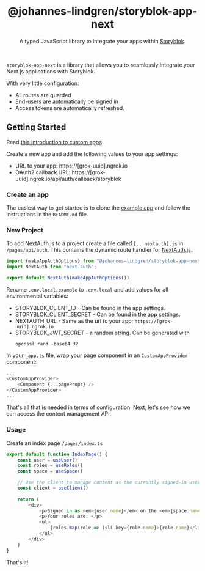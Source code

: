 <div align="center">
	<h1 align="center">@johannes-lindgren/storyblok-app-next</h1>
  <p align="center">
    A typed JavaScript library to integrate your apps within <a href="https://www.storyblok.com" target="_blank">Storyblok</a>.
  </p>
  <br />
</div>

`storyblok-app-next` is a library that allows you to seamlessly integrate your Next.js applications with Storyblok.

With very little configuration:

* All routes are guarded
* End-users are automatically be signed in
* Access tokens are automatically refreshed.

## Getting Started

Read [this introduction to custom apps](https://www.storyblok.com/docs/plugins/custom-application).

Create a new app and add the following values to your app settings:

* URL to your app: https://[grok-uuid].ngrok.io
* OAuth2 callback URL: https://[grok-uuid].ngrok.io/api/auth/callback/storyblok

### Create an app

The easiest way to get started is to clone
the [example app](https://github.com/johannes-lindgren/storyblok/tree/main/examples/nextjs-sidebar-app) and follow the
instructions in the `README.md` file.

### New Project

To add NextAuth.js to a project create a file called `[...nextauth].js` in `/pages/api/auth`. This contains the dynamic
route handler for [NextAuth.js](https://next-auth.js.org/).

```typescript
import {makeAppAuthOptions} from "@johannes-lindgren/storyblok-app-next/dist/api";
import NextAuth from "next-auth";

export default NextAuth(makeAppAuthOptions())
```

Rename `.env.local.example` to `.env.local` and add values for all environmental variables:

* STORYBLOK_CLIENT_ID - Can be found in the app settings.
* STORYBLOK_CLIENT_SECRET - Can be found in the app settings.
* NEXTAUTH_URL - Same as the url to your app; `https://[grok-uuid].ngrok.io`
* STORYBLOK_JWT_SECRET - a random string. Can be generated with
     ```shell
    openssl rand -base64 32
    ```

In your `_app.ts` file, wrap your page component in an `CustomAppProvider` component:

```typescript jsx
...
<CustomAppProvider>
    <Component {...pageProps} />
</CustomAppProvider>
...
```

That's all that is needed in terms of configuration. Next, let's see how we can access the content management API.

### Usage

Create an index page `/pages/index.ts`

```typescript jsx
export default function IndexPage() {
    const user = useUser()
    const roles = useRoles()
    const space = useSpace()

    // Use the client to manage content as the currently signed-in user 
    const client = useClient()
  
    return (
        <div>
            <p>Signed in as <em>{user.name}</em> on the <em>{space.name}</em> space</p>
            <p>Your roles are: </p>
            <ul>
                {roles.map(role => (<li key={role.name}>{role.name}</li>))}
            </ul>
        </div>
    )
}
```

That's it!